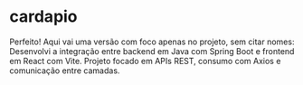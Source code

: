 # cardapio
Perfeito! Aqui vai uma versão com foco apenas no projeto, sem citar nomes:  Desenvolvi a integração entre backend em Java com Spring Boot e frontend em React com Vite. Projeto focado em APIs REST, consumo com Axios e comunicação entre camadas.
